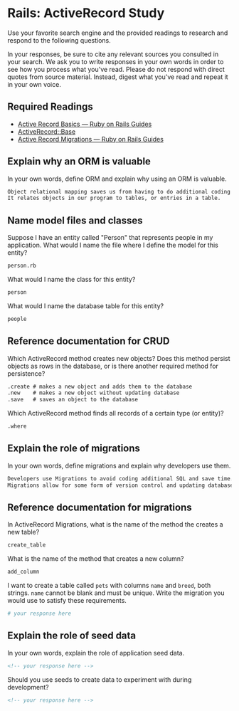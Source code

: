 # Rails: ActiveRecord Study

Use your favorite search engine and the provided readings to research and
respond to the following questions.

In your responses, be sure to cite any relevant sources you consulted in your
search. We ask you to write responses in your own words in order to see how you
process what you've read. Please do not respond with direct quotes from source
material. Instead, digest what you've read and repeat it in your own voice.

## Required Readings

-   [Active Record Basics — Ruby on Rails Guides](http://guides.rubyonrails.org/active_record_basics.html)
-   [ActiveRecord::Base](http://api.rubyonrails.org/classes/ActiveRecord/Base.html)
-   [Active Record Migrations — Ruby on Rails Guides](http://guides.rubyonrails.org/active_record_migrations.html)

## Explain why an ORM is valuable

In your own words, define ORM and explain why using an ORM is valuable.

```md
Object relational mapping saves us from having to do additional coding in SQL.
It relates objects in our program to tables, or entries in a table.
```

## Name model files and classes

Suppose I have an entity called "Person" that represents people in my
application. What would I name the file where I define the model for this
entity?

```md
person.rb
```

What would I name the class for this entity?

```md
person
```

What would I name the database table for this entity?

```md
people
```

## Reference documentation for CRUD

Which ActiveRecord method creates new objects? Does this method persist objects
as rows in the database, or is there another required method for persistence?

```md
.create # makes a new object and adds them to the database
.new    # makes a new object without updating database
.save   # saves an object to the database
```

Which ActiveRecord method finds all records of a certain type (or entity)?

```md
.where
```

## Explain the role of migrations

In your own words, define migrations and explain why developers use them.

```md
Developers use Migrations to avoid coding additional SQL and save time.
Migrations allow for some form of version control and updating databases.
```

## Reference documentation for migrations

In ActiveRecord Migrations, what is the name of the method the creates a new
table?

```md
create_table
```

What is the name of the method that creates a new column?

```md
add_column
```

I want to create a table called `pets` with columns `name` and `breed`, both
strings. `name` cannot be blank and must be unique. Write the migration you
would use to satisfy these requirements.

```ruby
# your response here
```

## Explain the role of seed data

In your own words, explain the role of application seed data.

```md
<!-- your response here -->
```

Should you use seeds to create data to experiment with during development?

```md
<!-- your response here -->
```

